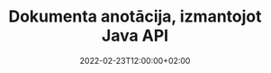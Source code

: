 ---
############################# Static ############################
layout: "product"
date: 2022-02-23T12:00:00+02:00
draft: false

product: "Annotation"
product_tag: "annotation"
platform: "Java"
platform_tag: "java"

############################# Head ############################
head_title: "Java Document Annotation API | Skatīt un komentēt PDF Word Excel PPTX attēlus"
head_description: "Java Document Annotation API. Skatīt, atzīmēt, komentēt un komentēt PDF Word DOCX, Excel XLSX, PPTX, EML EMLX, VSS VSD, OTP, CAD un attēlu failu formātus."

############################# Header ##########################
title: "Dokumenta anotācija, izmantojot Java API"
description: "Veidojiet Java lietojumprogrammas ar iespējām skatīt un komentēt PDF, HTML, MS Office un citus dokumentu formātus, neinstalējot ārēju programmatūru."
button:
    enable: true
    icon: "fas fa-arrow-down"
    label: "Lejupielādēt bezmaksas izmēģinājuma versiju"
    link: "https://downloads.groupdocs.com/annotation/java"

############################# SubMenu #########################
submenu:
    enable: true
    
    left:
        img_alt: "GroupDocs.Annotation for Java"
        image: "https://www.groupdocs.cloud/templates/groupdocs/images/product-logos/groupdocs-annotation-java.png"
        product: "GroupDocs.Annotation"
        platform: "Java"

    middle:
        button:
            # button loop
            - link: "#features"
              text: "Iespējas"

            # button loop
            - link: "https://products.groupdocs.app/annotation"
              text: "Tiešraides demonstrācijas"

            # button loop
            - link: "https://purchase.groupdocs.com/pricing/annotation/java"
              text: "Cenu noteikšana"

    right:
        link_download: "https://downloads.groupdocs.com/annotation"
        link_learn: "https://docs.groupdocs.com/annotation/java/"
        link_buy: "https://purchase.groupdocs.com"

############################# Overview ############################
overview:
    enable: true
    content: |
      GroupDocs.Annotation Java API ir produkts, kas ļauj strādāt ar anotācijām dokumentos dažādās platformās un operētājsistēmās, piemēram, Android, MacOS, Linux, Windows. GroupDocs.Annotation nodrošina bibliotēku ar vienkāršu API, kas sniedz daudzas priekšrocības: piemēram, ja jums ir nepieciešams saglabāt datu konfidencialitāti vai izvēlēties, cik daudz jaudas jums ir nepieciešams, lai strādātu ar bibliotēku, vai daļēji mainīt darbu ar anotācijām, bibliotēka ir ļoti viegls un elastīgs.

      GroupDocs.Annotation for Java API ļauj strādāt ar dažāda veida anotācijām, kas ietver: tekstu, polilīniju, apgabalu, pasvītrojumu, punktu, ūdenszīmi, bultiņu, elipsi, teksta aizstāšanu, attālumu, teksta lauku, resursu rediģēšanu utt. Un atbalsta lielāko daļu populāri dokumentu formāti, piemēram: PDF, HTML, Microsoft Office Word, Excel izklājlapas, PowerPoint prezentācijas, Visio, Outlook e-pasti, attēli, metafaili, CAD zīmējumi un dažādi citi formāti. API nodrošina iespēju iegūt dokumentu lappušu sīktēlus un atbalsta anotāciju importēšanu un eksportēšanu uz PDF failiem un no tiem.

      Izmantojot bibliotēku, varat [pievienot](/annotation/java/bmp/), [rediģēt](/annotation/java/bmp/), [izraksts](/annotation/java/bmp/) un [dzēst](/annotation). /java/bmp/) anotācijas no dokumentiem, pagrieziet dokumentus, mainiet sīktēlus, un tas nav pilnīgs visu iespēju saraksts. Tas piedāvā arī visaptverošu datu objektu kopu, lai pielāgotu anotācijas rekvizītus atbilstoši jūsu prasībām visos atbalstītajos dokumentu formātos.

      Darbs ar GroupDocs.Annotation for Java API ir ļoti vienkāršs un sastāv tikai no dažām pamata darbībām. Vispirms ir jāiestata licence, pēc tam atlasiet failu, ar kuru vēlaties strādāt, pēc tam kaut kā manipulējiet ar dokumenta anotācijām (dzēst/rediģēt/izvilkt/dzēst) un saglabāt rezultātu. Lai iegūtu plašāku informāciju, lūdzu, skatiet produkta [dokumentāciju](https://docs.groupdocs.com/annotation/java/getting-started/) vai mūsu [piemērus] (https://github.com/groupdocs-annotation/GroupDocs.Annotation -for-Java) komplekts.
      
      GroupDocs.Annotation tiek regulāri atjaunināts un sniedz atbalstu saviem klientiem, vienmēr esat laipni aicināti uzdot mums jautājumus vai sūtīt savas idejas vai pastāstīt par savām vajadzībām pēc kaut kā jauna un mēs ar prieku to ieviesīsim savās jaunajās versijās.
    tabs:
      enable: true
      
      ## TAB ONE ##
      tab_one:
        description: |
          Tālāk ir sniegts pārskats par GroupDocs.Annotation for Java:
      
        right:
          enable: true
          icon: "fab fa-html5"
          title:  Pārskats
          content: |
            * Pievienot anotācijas
            * Eksportēt anotācijas 
            * Importēt anotācijas
            * Atbildēt, pamatojoties uz komentāriem
            * Anotāciju saderība
      
      ## TAB TWO ##
      tab_two:
        description: |
          GroupDocs.Annotation for Java atbalsta visus populāros [dokumentu failu formātus](https://docs.groupdocs.com/annotation/java/supported-document-formats/), tostarp: Microsoft Office, PDF, attēlus un daudzus citus.

        left:
          enable: true
          table:
            # table loop
            - title: "Microsoft Office Formats"
              content: |
                * **Word**: [DOC](/annotation/java/doc/), [DOCX](/annotation/java/docx/), [DOCM](/annotation/java/docm/), [DOT](/annotation/java/dot/), [DOTX](/annotation/java/dotx/), [RTF](/annotation/java/rtf/)
                * **Excel**: [XLS](/annotation/java/xls/), [XLSX](/annotation/java/xlsx/), [XLSB](/annotation/java/xlsb/), [XLSM](/annotation/java/xlsm/)
                * **PowerPoint**: [PPT](/annotation/java/ppt/), [PPTX](/annotation/java/pptx/), [PPS](/annotation/java/pps/), [PPSX](/annotation/java/ppsx/), [POTM](/annotation/java/potm/), [POTX](/annotation/java/potx/), [PPSM](/annotation/java/ppsm/), [PPTM](/annotation/java/pptm/), [WMF](/annotation/java/wmf/), [EMF](/annotation/java/emf/)
                * **Outlook**: [EML](/annotation/java/eml/), [EMLX](/annotation/java/emlx/), [MSG](/annotation/java/msg/)
                * **Visio**: [VSS](/annotation/java/vss/), [VST](/annotation/java/vst/), [VSD](/annotation/java/vsd/), [VSDX](/annotation/java/vsdx/), [VSX](/annotation/java/vsx/)

        right:
          enable: true
          table:
            # table loop
            - title: "Other Formats"
              content: |
                * **Portable**: [PDF](/annotation/java/pdf/) (PDF/A-1a, PDF/A-1b, PDF/A-2a)
                * **OpenDocument**: [ODT](/annotation/java/odt/), [ODS](/annotation/java/ods/), [ODP](/annotation/java/odp/)
                * **Images**: [BMP](/annotation/java/bmp/), [JPG](/annotation/java/jpg/), [JPEG](/annotation/java/jpeg/), [TIFF](/annotation/java/tiff/), [TIF](/annotation/java/tif/), [PNG](/annotation/java/png/), [GIF](/annotation/java/gif/), [DCM](/annotation/java/dcm/), [DICOM](/annotation/java/dicom/)
                * **AutoCAD**: [DWG](/annotation/java/dwg/), [DXF](/annotation/java/dxf/), [CAD](/annotation/java/cad/)
                * **Other**: [HTM](/annotation/java/htm/), [HTML](/annotation/java/html/), [CSV](/annotation/java/csv/), [DJVU](/annotation/java/djvu/), [OTP](/annotation/java/otp/), [OTT](/annotation/java/ott/)

      ## TAB THREE ##
      tab_three:
        description: |
          GroupDocs.Annotation for Java atbalsta šādas operētājsistēmas, ietvarus un pakotņu pārvaldniekus:
        
        left:
          enable: true
          table:
            # table loop
            - icon: "fab fa-windows"
              title:  Operētājsistēmas
              content: |
                * Microsoft Windows Desktop
                * Microsoft Windows Server
                * Linux
                * MacOS

            # table loop
            - icon: "fas fa-code"
              title:  Atbalstītie ietvari
              content: |
                * Java 7 (1.7) and above

        right:
          enable: true
          table:
            # table loop
            - icon: "fas fa-cogs"
              title:  Attīstības vide
              content: |
                * NetBeans
                * IntelliJ IDEA
                * Eclipse

            # table loop
            - icon: "fas fa-tools"
              title:  Veidot automatizācijas rīku
              content: |
                * Maven

############################# Features ############################
features:
    enable: true
    title: GroupDocs.Annotation for Java funkcijas

    feature:
      # feature loop
      - icon: "fas fa-copy"
        link: "https://docs.groupdocs.com/annotation/java/add-area-annotation/"
        content: Pievienojiet apgabala anotāciju dokumentam un saistiet vienkāršus un ligzdotas komentārus

      # feature loop
      - icon: "fas fa-eye"
        link: "https://docs.groupdocs.com/annotation/java/add-arrow-annotation/"
        content: Norādiet uz noteiktu saturu, izmantojot bultiņu anotāciju

      # feature loop
      - icon: "fas fa-bolt"
        link: "https://docs.groupdocs.com/annotation/java/add-watermark-annotation/"
        content: Teksta ūdenszīmju iestatīšana uz PDF, slaidiem, Excel darblapām, attēliem un diagrammām leņķiskā pozīcijā
      
      # feature loop
      - icon: "fas fa-file-powerpoint"
        link: "https://docs.groupdocs.com/annotation/java/add-point-annotation/"
        content: Pievienojiet uznirstošos komentārus jebkurai dokumenta vietai, izmantojot punktu anotāciju

      # feature loop
      - icon: "fas fa-code"
        link: "https://docs.groupdocs.com/annotation/java/add-polyline-annotation/"
        content: Izmantojiet polilīnijas anotāciju, lai savienotu līniju segmentu secību, loka segmentus vai abus

      # feature loop
      - icon: "fas fa-cloud"
        link: "https://docs.groupdocs.com/annotation/java/add-ellipse-annotation/"
        content: Pievienojiet elipses anotāciju PDF failiem, Word dokumentiem, izklājlapām, prezentācijām, diagrammām un attēliem

      # feature loop
      - icon: "fas fa-remove-format"
        link: "https://docs.groupdocs.com/annotation/java/add-watermark-annotation/"
        content: Pievienojiet leņķiskās ūdenszīmes PDF, PowerPoint, Excel, attēliem un diagrammām

      # feature loop
      - icon: "fas fa-comment-slash"
        link: "https://docs.groupdocs.com/annotation/java/add-underline-annotation/"
        content: Ienesiet teksta anotācijas koordinātas dokumenta attēla attēlojumā

      # feature loop
      - icon: "fas fa-location-arrow"
        link: "https://docs.groupdocs.com/annotation/java/add-annotation-to-the-document/"
        content: Pasvītrojiet, pārsvītrojiet vai mainiet noteiktu tekstu dokumentā

      # feature loop
      - icon: "fas fa-border-all"
        link: "https://docs.groupdocs.com/annotation/java/add-annotation-to-the-document/"
        content: Pievienojiet dokumentam teksta zīmogu vai ūdenszīmi un teksta lauku

      # feature loop
      - icon: "fas fa-wrench"
        link: "https://docs.groupdocs.com/annotation/java/add-point-annotation/"
        content: Importējiet un eksportējiet anotācijas starp Word dokumentiem un PowerPoint prezentācijām

      # feature loop
      - icon: "fas fa-columns"
        link: "https://docs.groupdocs.com/annotation/java/add-strikeout-annotation/"
        content: Anotēt Excel izklājlapas ar teksta, teksta aizstāšanas, ūdenszīmju un resursu rediģēšanas anotāciju veidiem

      # feature loop
      - icon: "fas fa-file-word"
        link: "https://docs.groupdocs.com/annotation/java/get-file-info/"
        content: Pievienojiet daudzlīniju, pārsvītrojumu, pasvītrojumu vai teksta anotācijas PowerPoint prezentācijām un slaidiem

      # feature loop
      - icon: "fas fa-envelope"
        link: "https://docs.groupdocs.com/annotation/java/basic-usage/"
        content: Atzīmējiet punktu anotāciju prezentācijās, izmantojot X, Y koordinātas

      # feature loop
      - icon: "fas fa-print"
        link: "https://docs.groupdocs.com/annotation/java/add-strikeout-annotation/"
        content: Pievienojiet attēliem pārsvītrojuma, teksta, pasvītrojuma vai daudzrindu anotācijas

      # feature loop
      - icon: "fas fa-file-archive"
        link: "https://docs.groupdocs.com/annotation/java/add-link-annotation/"
        content: Ienesiet dokumenta informāciju un attēlus Visio diagrammām, piemēram, VSS un VSD
      
      # feature loop
      - icon: "fas fa-file-code"
        link: "https://docs.groupdocs.com/annotation/java/basic-usage/"
        content: Iegūstiet dokumentu lapu sīktēlus un strādājiet ar vairāku lappušu TIFF failiem

      # feature loop
      - icon: "fas fa-file-excel"
        link: "https://docs.groupdocs.com/annotation/java/get-file-info/"
        content: Iegūstiet visas dokumenta anotācijas ar vienas funkcijas izsaukumu

      # feature loop
      - icon: "fas fa-heading"
        link: "https://docs.groupdocs.com/annotation/java/add-link-annotation/"
        content: Pievienojiet saišu anotācijas PDF, Word un PowerPoint prezentācijām

      # feature loop
      - icon: "fas fa-project-diagram"
        link: "https://docs.groupdocs.com/annotation/java/add-point-annotation/"
        content: SVG ceļa parsēšanas atbalsts PDF, Word, diagrammām, slaidiem un citiem galvenajiem dokumentu formātiem

      # feature loop
      - icon: "fas fa-cube"
        link: "https://docs.groupdocs.com/annotation/java/technical-support/"
        content: Atbalsts ūdenszīmju anotācijas pievienošanai Word dokumentiem un teksta aizstāšanas tīrīšanai

      # feature loop
      - icon: "fab fa-uncharted"
        link: "https://docs.groupdocs.com/annotation/java/technical-support/"
        content: Formu apstrādes atbalsts teksta anotāciju shēmās
  
      # feature loop
      - icon: "fab fa-uncharted"
        link: "https://docs.groupdocs.com/annotation/java/advanced-usage/"
        content: Ietaupiet laiku, kešatmiņā saglabājot dokumentu lapu priekšskatījumus ātrākai apstrādei
  
      # feature loop
      - icon: "fab fa-uncharted"
        link: "https://docs.groupdocs.com/annotation/java/add-annotation-to-the-document/"
        content: Ērti komentējiet Word, Excel un PowerPoint dokumentus pat ar vecākiem formātiem

      # feature loop
      - icon: "fab fa-uncharted"
        link: "https://docs.groupdocs.com/annotation/java/add-distance-annotation/"
        content: Parādiet attāluma anotāciju parakstus programmām Excel, PowerPoint un diagrammām

############################# Support ############################
support:
    enable: true

############################# Solutions ############################
solutions:
    enable: true
    title: GroupDocs.Annotation piedāvā dokumentu skatīšanas API citām populārām izstrādes vidēm

    solution:
        # solution loop
        - img_alt: "GroupDocs.Annotation for .NET"
          image: "https://www.groupdocs.cloud/templates/groupdocs/images/product-logos/groupdocs-annotation-net.png"
          product: "GroupDocs.Annotation"
          platform: ".NET"
          link: "/annotation/net/"

############################# Back to top ###############################
back_to_top:
  enable: true
---